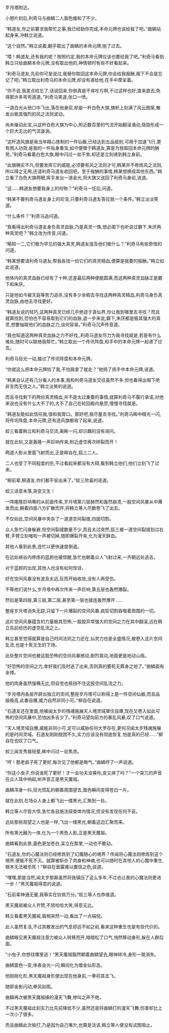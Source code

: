 
岁月塔附近。

小憩片刻后,利奇马与曲鳞二人面色缓和了不少。

“韩道友,你之前要求我帮忙之事,我已经助你完成,本命元牌也该给我了吧。”曲鳞站起身来,冲韩立说道。

“这个自然。”韩立说着,翻手取出了曲鳞的本命元牌,抛了过去。

“喂！韩道友,还有我的呢？按照约定,我的本命元牌应该也要给我了吧。”利奇马看到韩立只给曲鳞本命元牌,没有取出他的,神情顿时有些不好看起来。

“利奇马道友,先前你可是说过,我替你取回这本命元牌,你会给我报酬,阁下不会是忘记了吧。”韩立取出利奇马的本命元牌,却没有递给他,在手中摩挲着。

“你不说,我差点给忘了,话说回来,你倒真是不肯吃亏啊,不过这样也好,直来直去,免得那许多弯弯道道。”利奇马笑道,张口一喷。

一道白光从他口中飞出,落在他身前,却是一杆白色大旗,旗帜上刻满了风云图案,散发出极其强烈的风之法则波动。

尚未催动此宝,以这杆白色大旗为中心,附近数百里的气流开始翻滚涌动,隐隐形成一个巨大无比的气流漩涡。

“这杆造风旗是我当年精心炼制的一件仙器,已经达到五品级别,可用于加速飞行,更有困人功效,是我的一件贴身重宝,如今便赠于韩道友,算是为我取回本命元牌的酬劳。”利奇马看着白色大旗,眼中闪过一丝不舍,却还是立刻递到韩立身前。

“此旗确实不凡,但要发挥它的威能,必须要有风之法则才可,韩某并不修炼风之法则,所以得之无用,还请利奇马道友收回吧。至于报酬的事情,韩某想换成其他东西。”韩立看了白色大旗两眼,挥手发出一道金光,将大旗又送回了利奇马身前,说道。

“这……韩道友想要我身上的何物？”利奇马一怔后,问道。

“韩某不要利奇马道友身上的珍宝,只要利奇马道友答应我一个条件。”韩立淡淡笑道。

“什么条件？”利奇马追问道。

“我看得出利奇马道友身负真灵血脉,乃是真灵一族,想必阁下也听说过霸下,朱厌两种真灵吧？”韩立改为传音,问道。

“略知一二,它们极为罕见的强大真灵,韩道友提及他们做什么？”利奇马有些奇怪的问道。

“韩某想要请利奇马道友,帮我各找一份它们的真灵精血,便算是我要的报酬。”韩立如此说道。

他体内的真灵血脉已经有了十种,还差最后两种便能圆满,而这两种真灵血脉正是霸下和朱厌。

只是他如今被天庭等势力追杀,没有多少余暇去寻找这两种真灵精血,利奇马身负真灵血脉,由他去寻找更好。

“韩道友说的轻巧,这两种真灵已经几乎绝迹于真仙界,你让我到哪里去寻找？而且就算找到,恐怕也不容易取到它们的血脉,退一步来说,霸下,朱厌都是极其强大的真灵,想要抽取他们的血脉之力,谈何容易。”利奇马沉声传音道。

“我也知道这两种真灵血脉之力不好找,,利奇马道友尽力为我寻找就是,若是有什么难处,随时可以联络我帮忙。”韩立取出一个传讯阵盘,和手中的本命元牌一起递了过去。

利奇马目光一动,接过了传讯阵盘和本命元牌。

“你就这么把本命元牌给了我,不怕我拿了就走？”他扬了扬手中本命元牌,说道。

“韩某自认还有几分看人的本事,我和利奇马道友交往虽然不多,但也看得出阁下绝非言而无信之人。”韩立淡笑的说道。

而且寻找剩下的两份真灵精血,并不是太过重要的事情,就算利奇马不履行承诺,对他来说也没有什么大不了的,大不了自己在轮回殿内悬赏,慢慢寻找就是。

“韩道友能如此信任我,很和我胃口。那好吧,我尽量去寻找。”利奇马眸中精光一闪,将传讯阵盘,本命元牌,还有造风旗都收了起来,说道。

蛟三看着韩立和利奇马交流,美眸一闪,却识趣的没有询问。

就在此刻,又是轰隆一声巨响传来,附近虚空再次碎裂而开！

两道人影从里面飞射而出,正是柳自在,狐三二人。

二人也受了不同程度的伤,不过看起来都没有大碍,看到韩立他们,他们立刻飞了过来。

“柳前辈,柳道友,你们都平安出来了。”蛟三欣喜的说道。

蛟三话音未落,突变又生！

一阵隆隆巨响蓦的从前面传来,岁月塔第六层赫然和轰然崩溃,一股空间风暴从中爆发而出,朝着四面八方扩散而开,将韩立等人尽数卷飞了出去。

不仅如此,空间风暴中夹杂了一道道空间裂缝,四面切割。

众人急忙闪身躲避,但空间裂缝数量不少,而且太过突然,狐三被一道空间裂缝划过右臂,手臂立刻嗤啦一声被切掉,随即爆裂开来,化为漫天鲜血。

其他人看到此景,连忙以更快速度倒退。

在远处峡谷内修炼的蓝颜也被惊醒,急忙也朝着众人飞射过来,一齐朝远处逃去。

对于蓝颜的出现,其他人也没有如何惊讶。

好在空间风暴没有波及太远,反而开始收敛,没有人再受伤。

不等他们说什么,岁月塔中再次传来一声巨响,第五层也轰然爆裂。

然后是第四层,第三层,第二层,甚至第一层也接连轰然爆开……

整座岁月塔消失无踪,只留下一片爆裂的空间风暴,疯狂切割吞噬着周围的一切。

这片空间风暴蕴含的力量极其恐怖,一股股异常强大的空间之力在其中翻滚,远在韩立先前经历的虚空乱流之上。

韩立甚至觉得就算是自己时间法则之力还在,仙灵力也是全盛情况,被卷入这片空间乱流,也是十死无生的下场。

此处整片空间也被这股恐怖的空间风暴撼动,剧烈晃动,地面更是地动山摇。

“好恐怖的空间之力,幸好我们及时逃了出来,否则真的要死无葬身之地了。”曲鳞面有余悸。

他的肉身虽然强横无比,但自觉也抵挡不住这股空间乱流之力。

“岁月塔内各层开辟出独立的空间,整座岁月塔可以称得上是一件空间仙器,而且品级极高,此番自爆,威力自然非同小可。”柳自在说道。

“石道友还在里面,他被闻太岁的残魂施展天人境灵域罩住自爆,现在又卷入如此可怖的空间风暴中,恐怕凶多吉少了。”利奇马望向前方的暴乱风暴,叹了口气说道。

“天人境灵域自爆,威能非同小可,足可以威胁任何大罗存在,更何况闻太岁残魂施展的是时间灵域。石道友刚刚脱困不久,实力应该没有彻底恢复,怕是真的已经……”柳自在也叹了口气。

蛟三闻言秀眉轻蹙,眸中闪过一丝焦虑。

“哼！那老疯子死了更好,每次见了他都是晦气。”曲鳞哼了一声说道。

“你这小虫子,你说谁死了更好！才一会功夫没揍你,皮又痒了吗？”一个突兀的声音在众人耳中响起,听声音正是黑天魔祖。

曲鳞浑身一抖,目光慌乱的朝着周围望去,面色瞬间变得苍白一片。

就在此刻,在场众人身上都飞出一缕黑光,汇聚到一处。

韩立等人尽皆大惊,急忙各自施法探查体内情况,但没有发现任何不妥。

远处那些观望之人也是一样,飞出一缕黑光,朝着这边汇聚而来。

所有黑光融为一体,化为一个黑色人影,正是黑天魔祖。

曲鳞看到此景,面色更加苍白,呆立在那里,一动也不敢动。

“石道友,你的心魔法则已经修炼到了幻魔随心的境界？传闻将心魔法则修炼到这个境界,便能不死不灭。就算被斩杀了肉身和神魂,也可以随时在其他人的心魔中重生,根本无法被杀死！”柳自在面露难以置信之色,说道。

“嘿嘿,那是当然,闻太岁那厮虽然将我镇压了这么多年,不过也让我的心魔法则更进一步！”黑天魔祖得意的说道。

“石前辈神通无量,我等实在钦佩万分。”蛟三等人也恭维道。

黑天魔祖被众人齐赞,不禁哈哈大笑,得意无比。

韩立看着黑天魔祖,眉梢突然一动,看出了一点端倪。

此人虽然复活,不过其散发出的气息却远不如之前,看来这种重生也是有些代价的。

曲鳞眼见黑天魔祖注意力被众人转移而开,暗暗松了口气,悄然移动身形,躲在人群后面。

“小虫子,你想往哪里逃！”黑天魔祖豁然朝着曲鳞望去,眼神转冷,身形一晃消失。

曲鳞面色一变,体表金光一闪,瞬间化为噬金仙形态。

他刚刚化形,黑天魔祖身形便出现在他身前,一拳将其击飞。

随即金影闪动,拳风如雨。

曲鳞再次被黑天魔祖揍的漫天飞舞,惨叫之声不绝。

不过黑天魔祖此刻实力比先前降低不少,虽然还是将曲鳞打的漫天飞舞,伤害却比上一次小了很多。

而且曲鳞此次挨打,乃是因为自己嘴欠,也算是活该,韩立等人便没有试图阻止。